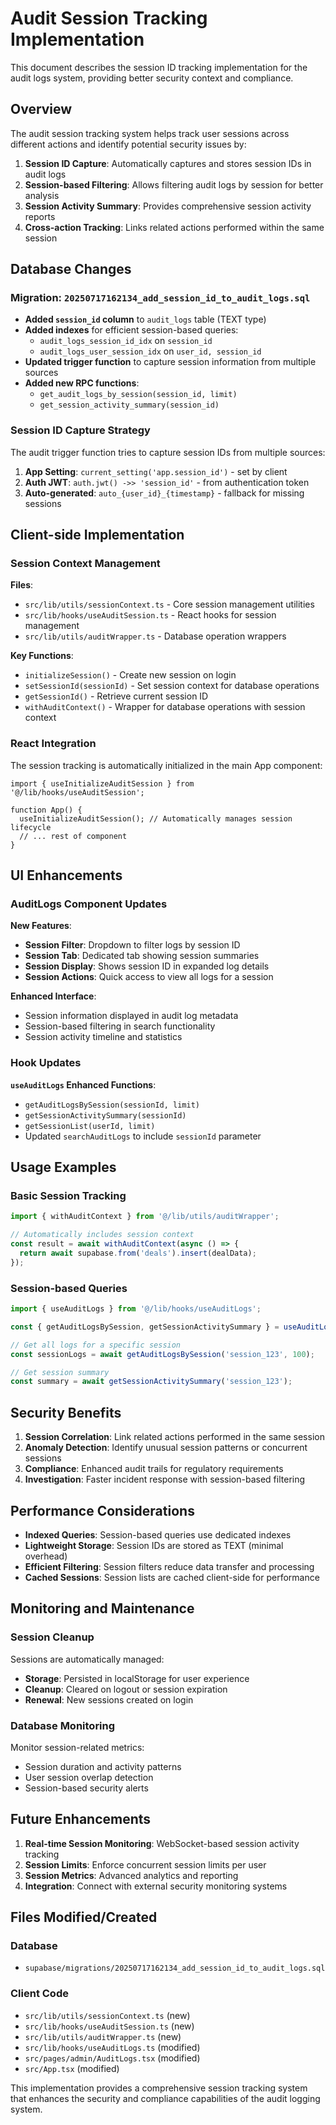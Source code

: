 # Audit Session Tracking Implementation

This document describes the session ID tracking implementation for the audit logs system, providing better security context and compliance.

## Overview

The audit session tracking system helps track user sessions across different actions and identify potential security issues by:

1. **Session ID Capture**: Automatically captures and stores session IDs in audit logs
2. **Session-based Filtering**: Allows filtering audit logs by session for better analysis
3. **Session Activity Summary**: Provides comprehensive session activity reports
4. **Cross-action Tracking**: Links related actions performed within the same session

## Database Changes

### Migration: `20250717162134_add_session_id_to_audit_logs.sql`

- **Added `session_id` column** to `audit_logs` table (TEXT type)
- **Added indexes** for efficient session-based queries:
  - `audit_logs_session_id_idx` on `session_id`
  - `audit_logs_user_session_idx` on `user_id, session_id`
- **Updated trigger function** to capture session information from multiple sources
- **Added new RPC functions**:
  - `get_audit_logs_by_session(session_id, limit)`
  - `get_session_activity_summary(session_id)`

### Session ID Capture Strategy

The audit trigger function tries to capture session IDs from multiple sources:

1. **App Setting**: `current_setting('app.session_id')` - set by client
2. **Auth JWT**: `auth.jwt() ->> 'session_id'` - from authentication token
3. **Auto-generated**: `auto_{user_id}_{timestamp}` - fallback for missing sessions

## Client-side Implementation

### Session Context Management

**Files**:
- `src/lib/utils/sessionContext.ts` - Core session management utilities
- `src/lib/hooks/useAuditSession.ts` - React hooks for session management
- `src/lib/utils/auditWrapper.ts` - Database operation wrappers

**Key Functions**:
- `initializeSession()` - Create new session on login
- `setSessionId(sessionId)` - Set session context for database operations
- `getSessionId()` - Retrieve current session ID
- `withAuditContext()` - Wrapper for database operations with session context

### React Integration

The session tracking is automatically initialized in the main App component:

```tsx
import { useInitializeAuditSession } from '@/lib/hooks/useAuditSession';

function App() {
  useInitializeAuditSession(); // Automatically manages session lifecycle
  // ... rest of component
}
```

## UI Enhancements

### AuditLogs Component Updates

**New Features**:
- **Session Filter**: Dropdown to filter logs by session ID
- **Session Tab**: Dedicated tab showing session summaries
- **Session Display**: Shows session ID in expanded log details
- **Session Actions**: Quick access to view all logs for a session

**Enhanced Interface**:
- Session information displayed in audit log metadata
- Session-based filtering in search functionality
- Session activity timeline and statistics

### Hook Updates

**`useAuditLogs` Enhanced Functions**:
- `getAuditLogsBySession(sessionId, limit)`
- `getSessionActivitySummary(sessionId)`
- `getSessionList(userId, limit)`
- Updated `searchAuditLogs` to include `sessionId` parameter

## Usage Examples

### Basic Session Tracking

```typescript
import { withAuditContext } from '@/lib/utils/auditWrapper';

// Automatically includes session context
const result = await withAuditContext(async () => {
  return await supabase.from('deals').insert(dealData);
});
```

### Session-based Queries

```typescript
import { useAuditLogs } from '@/lib/hooks/useAuditLogs';

const { getAuditLogsBySession, getSessionActivitySummary } = useAuditLogs();

// Get all logs for a specific session
const sessionLogs = await getAuditLogsBySession('session_123', 100);

// Get session summary
const summary = await getSessionActivitySummary('session_123');
```

## Security Benefits

1. **Session Correlation**: Link related actions performed in the same session
2. **Anomaly Detection**: Identify unusual session patterns or concurrent sessions
3. **Compliance**: Enhanced audit trails for regulatory requirements
4. **Investigation**: Faster incident response with session-based filtering

## Performance Considerations

- **Indexed Queries**: Session-based queries use dedicated indexes
- **Lightweight Storage**: Session IDs are stored as TEXT (minimal overhead)
- **Efficient Filtering**: Session filters reduce data transfer and processing
- **Cached Sessions**: Session lists are cached client-side for performance

## Monitoring and Maintenance

### Session Cleanup

Sessions are automatically managed:
- **Storage**: Persisted in localStorage for user experience
- **Cleanup**: Cleared on logout or session expiration
- **Renewal**: New sessions created on login

### Database Monitoring

Monitor session-related metrics:
- Session duration and activity patterns
- User session overlap detection
- Session-based security alerts

## Future Enhancements

1. **Real-time Session Monitoring**: WebSocket-based session activity tracking
2. **Session Limits**: Enforce concurrent session limits per user
3. **Session Metrics**: Advanced analytics and reporting
4. **Integration**: Connect with external security monitoring systems

## Files Modified/Created

### Database
- `supabase/migrations/20250717162134_add_session_id_to_audit_logs.sql`

### Client Code
- `src/lib/utils/sessionContext.ts` (new)
- `src/lib/hooks/useAuditSession.ts` (new)
- `src/lib/utils/auditWrapper.ts` (new)
- `src/lib/hooks/useAuditLogs.ts` (modified)
- `src/pages/admin/AuditLogs.tsx` (modified)
- `src/App.tsx` (modified)

This implementation provides a comprehensive session tracking system that enhances the security and compliance capabilities of the audit logging system.